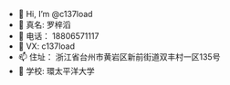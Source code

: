 - 👋 Hi, I’m @c137load
- 👀 真名: 罗梓滔
- 🌱 电话： 18806571117
- 🤩 VX: c137load
- 📫 住址： 浙江省台州市黄岩区新前街道双丰村一区135号
- 🏫 学校:  環太平洋大学

<!---
c137load/c137load is a ✨ special ✨ repository because its `README.md` (this file) appears on your GitHub profile.
You can click the Preview link to take a look at your changes.
--->
